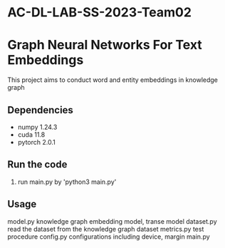 # AC-DL-LAB-SS-2023-Team02
# Graph Neural Networks For Text Embeddings

This project aims to conduct word and entity embeddings in knowledge graph

## Dependencies

- numpy 1.24.3
- cuda 11.8
- pytorch 2.0.1

## Run the code

1. run main.py by 'python3 main.py'

## Usage

model.py    knowledge graph embedding model, transe model
dataset.py  read the dataset from the knowledge graph dataset
metrics.py  test procedure
config.py   configurations including device, margin
main.py     




